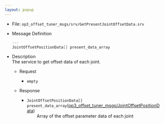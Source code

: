 ```yaml
---
layout: popup
---
```


- File: `op3_offset_tuner_msgs/srv/GetPresentJointOffsetData.srv`

- Message Definition  
  ```c
  ---
  JointOffsetPositionData[] present_data_array
  ```

- Description  
The service to get offset data of each joint.

  - Request
    * `empty`

  - Response
    * `JointOffsetPositionData[] present_data_array`([op3_offset_tuner_msgs/JointOffsetPositionData])  
&emsp;&emsp; Array of the offset parameter data of each joint  

[op3_offset_tuner_msgs/JointOffsetPositionData]: /docs/en/platform/msgs/op3_JointOffsetPositionData_msg/#op3-jointoffsetpositiondata-msg
